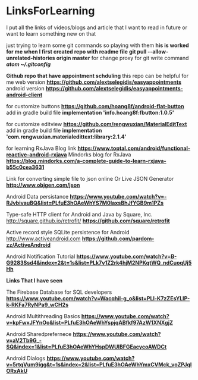 # LinksForLearning
I put all the links of videos/blogs and article that I want to read in future or want to learn something new on that


just trying to learn some git commands so playing with them
**his is worked for me when I first created repo with readme file**
	**git pull --allow-unrelated-histories origin master**
for change proxy for git write command ***atom ~/.gitconfig***

**Github repo that have appointment schduling** this repo can be helpful for me
	web version **https://github.com/alextselegidis/easyappointments** 
	android version **https://github.com/alextselegidis/easyappointments-android-client**
	
	

for customize buttons **https://github.com/hoang8f/android-flat-button**
      add in gradle build file **implementation 'info.hoang8f:fbutton:1.0.5'**

for customize editview  **https://github.com/rengwuxian/MaterialEditText**
  add in gradle build file **implementation 'com.rengwuxian.materialedittext:library:2.1.4'**
  
 for learning RxJava Blog link 
	**https://www.toptal.com/android/functional-reactive-android-rxjava**
Mindorks blog for RxJava
	**https://blog.mindorks.com/a-complete-guide-to-learn-rxjava-b55c0cea3631**
	
	
Link for converting simple file to json online Or Live JSON Generator
	**http://www.objgen.com/json**

	
Android Data persistance
	**https://www.youtube.com/watch?v=-RJvbivauBQ&list=PLfuE3hOAeWhYS7M0laxsBhJfYGB9m1PZs**
	


Type-safe HTTP client for Android and Java by Square, Inc. http://square.github.io/retrofit/
	**https://github.com/square/retrofit**


Active record style SQLite persistence for Android http://www.activeandroid.com
	**https://github.com/pardom-zz/ActiveAndroid**
	
Android Notification Tutorial
	**https://www.youtube.com/watch?v=B-G9283Ssd4&index=2&t=1s&list=PLk7v1Z2rk4hjM2NPKqtWQ_ndCuoqUj5Hh**



**Links That I have seen**


The Firebase Database for SQL developers
	**https://www.youtube.com/watch?v=WacqhiI-g_o&list=PLl-K7zZEsYLlP-k-RKFa7RyNPa9_wCH2s**
	
Android Multithreading Basics
	**https://www.youtube.com/watch?v=kpFwxJFYnOo&list=PLfuE3hOAeWhYspjqABfkf97AzW1XNXgjZ**

Android Sharedprefernece
	**https://www.youtube.com/watch?v=aV2Tb9G_-SQ&index=1&list=PLfuE3hOAeWhYHspDWUIBFGEacycoAWDCt**	
	
Android Dialogs
	**https://www.youtube.com/watch?v=5rtqVum9igg&t=1s&index=2&list=PLfuE3hOAeWhYmxCVMck_voZPJqlORxAkU**
	

